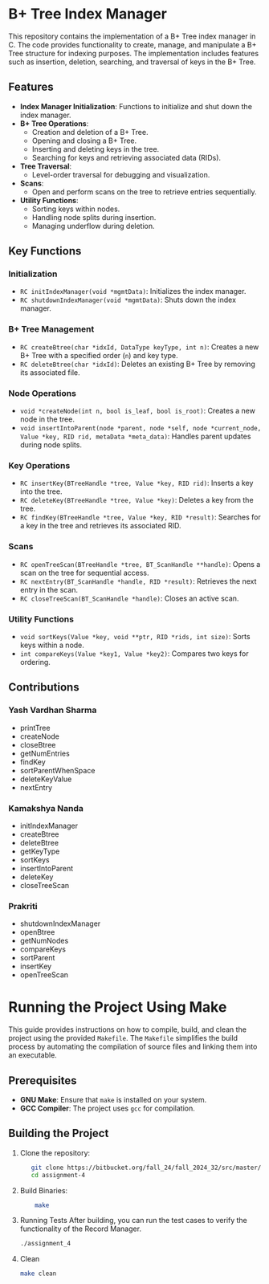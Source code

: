 # B+ Tree Index Manager

This repository contains the implementation of a B+ Tree index manager in C. The code provides functionality to create, manage, and manipulate a B+ Tree structure for indexing purposes. The implementation includes features such as insertion, deletion, searching, and traversal of keys in the B+ Tree.

## Features

- **Index Manager Initialization**: Functions to initialize and shut down the index manager.
- **B+ Tree Operations**:
    - Creation and deletion of a B+ Tree.
    - Opening and closing a B+ Tree.
    - Inserting and deleting keys in the tree.
    - Searching for keys and retrieving associated data (RIDs).
- **Tree Traversal**:
    - Level-order traversal for debugging and visualization.
- **Scans**:
    - Open and perform scans on the tree to retrieve entries sequentially.
- **Utility Functions**:
    - Sorting keys within nodes.
    - Handling node splits during insertion.
    - Managing underflow during deletion.

## Key Functions

### Initialization
- `RC initIndexManager(void *mgmtData)`: Initializes the index manager.
- `RC shutdownIndexManager(void *mgmtData)`: Shuts down the index manager.

### B+ Tree Management
- `RC createBtree(char *idxId, DataType keyType, int n)`: Creates a new B+ Tree with a specified order (`n`) and key type.
- `RC deleteBtree(char *idxId)`: Deletes an existing B+ Tree by removing its associated file.

### Node Operations
- `void *createNode(int n, bool is_leaf, bool is_root)`: Creates a new node in the tree.
- `void insertIntoParent(node *parent, node *self, node *current_node, Value *key, RID rid, metaData *meta_data)`: Handles parent updates during node splits.

### Key Operations
- `RC insertKey(BTreeHandle *tree, Value *key, RID rid)`: Inserts a key into the tree.
- `RC deleteKey(BTreeHandle *tree, Value *key)`: Deletes a key from the tree.
- `RC findKey(BTreeHandle *tree, Value *key, RID *result)`: Searches for a key in the tree and retrieves its associated RID.

### Scans
- `RC openTreeScan(BTreeHandle *tree, BT_ScanHandle **handle)`: Opens a scan on the tree for sequential access.
- `RC nextEntry(BT_ScanHandle *handle, RID *result)`: Retrieves the next entry in the scan.
- `RC closeTreeScan(BT_ScanHandle *handle)`: Closes an active scan.

### Utility Functions
- `void sortKeys(Value *key, void **ptr, RID *rids, int size)`: Sorts keys within a node.
- `int compareKeys(Value *key1, Value *key2)`: Compares two keys for ordering.



## Contributions

### Yash Vardhan Sharma
- printTree
- createNode
- closeBtree
- getNumEntries
- findKey
- sortParentWhenSpace
- deleteKeyValue
- nextEntry

### Kamakshya Nanda
- initIndexManager
- createBtree
- deleteBtree
- getKeyType
- sortKeys
- insertIntoParent
- deleteKey
- closeTreeScan

### Prakriti
- shutdownIndexManager
- openBtree
- getNumNodes
- compareKeys
- sortParent
- insertKey
- openTreeScan


# Running the Project Using Make

This guide provides instructions on how to compile, build, and clean the project using the provided `Makefile`. The `Makefile` simplifies the build process by automating the compilation of source files and linking them into an executable.

## Prerequisites

- **GNU Make**: Ensure that `make` is installed on your system.
- **GCC Compiler**: The project uses `gcc` for compilation.


## Building the Project

1. Clone the repository:
   ```bash
      git clone https://bitbucket.org/fall_24/fall_2024_32/src/master/
      cd assignment-4
   ```
2. Build Binaries:
   ```bash
       make
   ```
3. Running Tests
   After building, you can run the test cases to verify the functionality of the Record Manager.
   ```bash
   ./assignment_4
   ```
   
4. Clean
    ```bash
   make clean
   ```